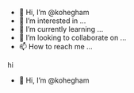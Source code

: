 - 👋 Hi, I’m @kohegham
- 👀 I’m interested in ...
- 🌱 I’m currently learning ...
- 💞️ I’m looking to collaborate on ...
- 📫 How to reach me ...

<!---
kohegham/kohegham is a ✨ special ✨ repository because its `README.md` (this file) appears on your GitHub profile.
You can click the Preview link to take a look at your changes.
--->
 hi
- 👋 Hi, I’m @kohegham
